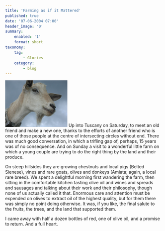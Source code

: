 ```yaml
---
title: 'Farming as if it Mattered'
published: true
date: '07-06-2004 07:00'
header_image: '0'
summary:
    enabled: '1'
    format: short
taxonomy:
    tag:
        - Glories
    category:
        - blog
---
```


![](Goat.png?classes=left) Up into Tuscany on Saturday, to meet an old friend and make a new one, thanks to the efforts of another friend who is one of those people at the centre of intersecting circles without end. There was much good conversation, in which a trifling gap of, perhaps, 15 years was of no consequence. And on Sunday a visit to a wonderful little farm on which a young couple are trying to do the right thing by the land and their produce.

On steep hillsides they are growing chestnuts and local pigs (Belted Sienese), vines and rare goats, olives and donkeys (Amiata; again, a local rare breed). We spent a delightful morning first wandering the farm, then sitting in the comfortable kitchen tasting olive oil and wines and spreads and sausages and talking about their work and their philosophy, though none of us actually called it that. Enormous care and attention must be expended on olives to extract oil of the highest quality, but for them there was simply no point doing otherwise. It was, if you like, the final salute to the fruits, the trees, and the land that supported them.

I came away with half a dozen bottles of red, one of olive oil, and a promise to return. And a full heart.
